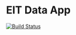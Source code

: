 # EIT Data App
[![Build Status](https://travis-ci.com/mistaOba/original-eit.svg?branch=master)](https://travis-ci.com/mistaOba/original-eit)